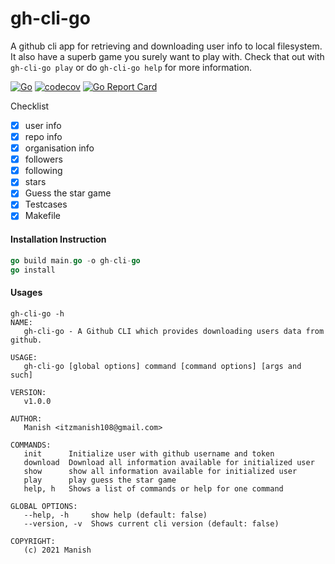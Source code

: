 # gh-cli-go

A github cli app for retrieving and downloading user info to local filesystem.
It also have a superb game you surely want to play with.
Check that out with `gh-cli-go play` or do `gh-cli-go help` for more information.

[![Go](https://github.com/itzmanish/gh-cli-go/actions/workflows/go.yml/badge.svg?branch=master)](https://github.com/itzmanish/gh-cli-go/actions/workflows/go.yml)
[![codecov](https://codecov.io/gh/itzmanish/gh-cli-go/branch/master/graph/badge.svg?token=RDWK10DQYI)](https://codecov.io/gh/itzmanish/gh-cli-go)
[![Go Report Card](https://goreportcard.com/badge/github.com/itzmanish/gh-cli-go)](https://goreportcard.com/report/github.com/itzmanish/gh-cli-go)

Checklist

- [x] user info
- [x] repo info
- [x] organisation info
- [x] followers
- [x] following
- [x] stars
- [x] Guess the star game
- [x] Testcases
- [x] Makefile

#### Installation Instruction

```go
go build main.go -o gh-cli-go
go install
```

#### Usages

```
gh-cli-go -h
NAME:
   gh-cli-go - A Github CLI which provides downloading users data from github.

USAGE:
   gh-cli-go [global options] command [command options] [args and such]

VERSION:
   v1.0.0

AUTHOR:
   Manish <itzmanish108@gmail.com>

COMMANDS:
   init      Initialize user with github username and token
   download  Download all information available for initialized user
   show      show all information available for initialized user
   play      play guess the star game
   help, h   Shows a list of commands or help for one command

GLOBAL OPTIONS:
   --help, -h     show help (default: false)
   --version, -v  Shows current cli version (default: false)

COPYRIGHT:
   (c) 2021 Manish
```
